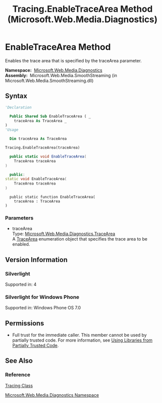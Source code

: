 ﻿---
title: Tracing.EnableTraceArea Method  (Microsoft.Web.Media.Diagnostics)
TOCTitle: EnableTraceArea Method
ms:assetid: M:Microsoft.Web.Media.Diagnostics.Tracing.EnableTraceArea(Microsoft.Web.Media.Diagnostics.TraceArea)
ms:mtpsurl: https://msdn.microsoft.com/en-us/library/microsoft.web.media.diagnostics.tracing.enabletracearea(v=VS.90)
ms:contentKeyID: 23961233
ms.date: 05/02/2012
mtps_version: v=VS.90
f1_keywords:
- Microsoft.Web.Media.Diagnostics.Tracing.EnableTraceArea
dev_langs:
- csharp
- jscript
- vb
- cpp
api_location:
- Microsoft.Web.Media.SmoothStreaming.dll
api_name:
- Microsoft.Web.Media.Diagnostics.Tracing.EnableTraceArea
api_type:
- Managed
topic_type:
- apiref
- kbSyntax
product_family_name: VS
ROBOTS: INDEX,FOLLOW
---

# EnableTraceArea Method

Enables the trace area that is specified by the traceArea parameter.

**Namespace:**  [Microsoft.Web.Media.Diagnostics](microsoft-web-media-diagnostics-namespace_1.md)  
**Assembly:**  Microsoft.Web.Media.SmoothStreaming (in Microsoft.Web.Media.SmoothStreaming.dll)

## Syntax

```vb
'Declaration

  Public Shared Sub EnableTraceArea ( _
    traceArea As TraceArea _
)
'Usage

  Dim traceArea As TraceArea

Tracing.EnableTraceArea(traceArea)
```

```csharp
  public static void EnableTraceArea(
    TraceArea traceArea
)
```

```cpp
  public:
static void EnableTraceArea(
    TraceArea traceArea
)
```

```jscript
  public static function EnableTraceArea(
    traceArea : TraceArea
)
```

### Parameters

  - traceArea  
    Type: [Microsoft.Web.Media.Diagnostics.TraceArea](tracearea-enumeration-microsoft-web-media-diagnostics_1.md)  
    A [TraceArea](tracearea-enumeration-microsoft-web-media-diagnostics_1.md) enumeration object that specifies the trace area to be enabled.  

## Version Information

### Silverlight

Supported in: 4  

### Silverlight for Windows Phone

Supported in: Windows Phone OS 7.0  

## Permissions

  - Full trust for the immediate caller. This member cannot be used by partially trusted code. For more information, see [Using Libraries from Partially Trusted Code](https://msdn.microsoft.com/library/8skskf63).

## See Also

### Reference

[Tracing Class](tracing-class-microsoft-web-media-diagnostics_1.md)

[Microsoft.Web.Media.Diagnostics Namespace](microsoft-web-media-diagnostics-namespace_1.md)

